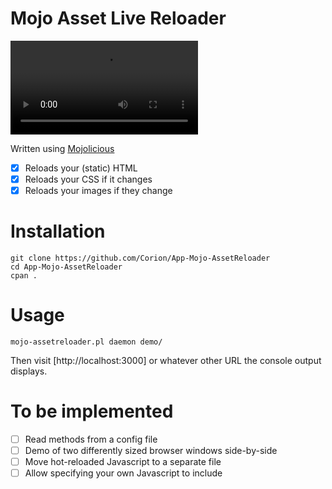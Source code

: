 # Mojo Asset Live Reloader

![Demo movie of live reloading](https://github.com/Corion/App-Mojo-AssetReloader/raw/master/demo/hero-demo.mp4)

Written using [Mojolicious](http://mojolicious.org)

* [x] Reloads your (static) HTML
* [x] Reloads your CSS if it changes
* [x] Reloads your images if they change

# Installation

    git clone https://github.com/Corion/App-Mojo-AssetReloader
    cd App-Mojo-AssetReloader
    cpan .

# Usage

    mojo-assetreloader.pl daemon demo/

Then visit [http://localhost:3000] or whatever other URL the console output
displays.

# To be implemented

* [ ] Read methods from a config file
* [ ] Demo of two differently sized browser windows side-by-side
* [ ] Move hot-reloaded Javascript to a separate file
* [ ] Allow specifying your own Javascript to include
